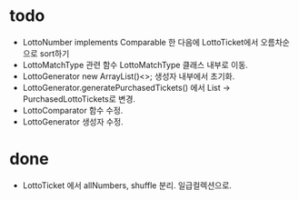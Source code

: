 # todo
- LottoNumber implements Comparable 한 다음에 LottoTicket에서 오름차순으로 sort하기
- LottoMatchType 관련 함수 LottoMatchType 클래스 내부로 이동.
- LottoGenerator new ArrayList()<>; 생성자 내부에서 초기화.
- LottoGenerator.generatePurchasedTickets() 에서 List<LottoTicket> -> PurchasedLottoTickets로 변경.
- LottoComparator 함수 수정.
- LottoGenerator 생성자 수정.

# done
- LottoTicket 에서 allNumbers, shuffle 분리. 일급컬렉션으로.